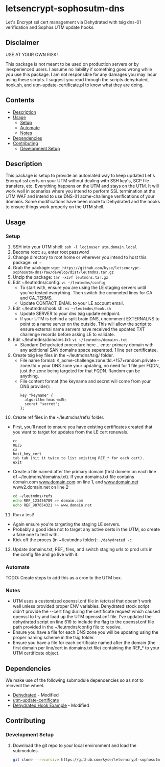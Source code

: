 # letsencrypt-sophosutm-dns
Let's Encrypt ssl cert management via Dehydrated with tsig dns-01 verification and Sophos UTM update hooks.
## Disclaimer
USE AT YOUR OWN RISK!

This package is not meant to be used on production servers or by inexperienced users.  I assume no liability if something goes wrong while you use this package.  I am not responsible for any damages you may incur using these scripts.  I suggest you read through the scripts dehydrated, hook.sh, and utm-update-certificate.pl to know what they are doing.
## Contents
- [Description](#description)
- [Usage](#usage)
  - [Setup](#setup)
  - [Automate](#automate)
  - [Notes](#notes)
- [Dependencies](#dependencies)
- [Contributing](#contributing)
  - [Development Setup](#development-setup)
## Description
This package is setup to provide an automated way to keep updated Let's Encrypt ssl certs on your UTM without dealing with SSH key's, SCP file transfers, etc.  Everything happens on the UTM and stays on the UTM.  It will work well in scenarios where you intend to perform SSL termination at the UTM WAF and intend to use DNS-01 acme-challenge verifications of your domains.  Some modifications have been made to Dehydrated and the hooks to ensure things work properly on the UTM shell.
## Usage
### Setup
1. SSH into your UTM shell: `ssh -l loginuser utm.domain.local`
2. Become root: `su`, enter root password
3. Change directory to root home or wherever you intend to host this package: `cd ~`
4. Grab the package: `wget https://github.com/kyse/letsencrypt-sophosutm-dns/raw/develop/dist/leutmdns.tar.gz`
5. Unzip the package: `tar -xzvf leutmdns.tar.gz`
6. Edit ~/leutmdns/config: `vi ~/leutmdns/config`
   - To start with, ensure you are using the LE staging servers until you've tested everything.  Then switch the commeted lines for CA and CA_TERMS.
   - Update CONTACT_EMAIL to your LE account email.
7. Edit ~/leutmdns/hook.sh: `vi ~/leutmdns/hook.sh`
   - Update SERVER to your dns tsig update endpoint.
   - If your UTM is behind a split brain DNS, uncomment EXTERNALNS to point to a name server on the outside.  This will allow the script to ensure external name servers have received the updated TXT challenge records before asking LE to validate.
8. Edit ~/leutmdns/domains.txt: `vi ~/leutmdns/domains.txt`
   - Standard Dehydrated proecdure here... enter primary domain with any additional SAN domains space seperated.  1 line per certificatee.
9. Create tsig key files in the ~/leutmdns/tsig/ folder.
   - File name format: K_acme-challenge.zone.tld.+157+random.private - zone.tld = your DNS zone your updating, no need for 1 file per FQDN, just the zone being targeted for that FQDN.  Random can be anything.
   - File content format (the keyname and secret will come from your DNS provider):
     ```
     key "keyname" {
       algorithm hmac-md5;
       secret "secret";
     };
     ```
10. Create ref files in the ~/leutmdns/refs/ folder.
   - First, you'll need to ensure you have existing certificates created that you want to target for updates from the LE cert renewals.
     ```
     cc
     OBJS
     ca
     host_key_cert
     tab tab (hit it twice to list existing REF_* for each cert).
     exit
     ```
   - Create a file named after the primary domain (first domein on each line of ~/leutmdns/domains.txt).  If your domains.txt file contains domain.com www.domain.com on line 1, and www.domain.net www2.domain.net on line 2:
     ```bash
     cd ~/leutmdns/refs
     echo REF_123456789 >> domain.com
     echo REF_987654321 >> www.domain.net
     ```
11. Run a test!
   - Again ensure you're targeting the staging LE servers.
   - Probably a good idea not to target any active certs in the UTM, so create a fake one to test with.
   - Kick off the proces (in ~/leutmdns folder): `./dehydrated -c`
12. Update domains.txt, REF_ files, and switch staging urls to prod urls in the config file and go live with it.
### Automate
TODO: Create steps to add this as a cron to the UTM box.
### Notes
- UTM uses a customized openssl.cnf file in /etc/ssl that doesn't work well unless provided proper ENV variables.  Dehydrated stock script didn't provide the --cert flag during the certificate request which caused openssl to try and load up the UTM openssl.cnf file.  I've updated the dehydrated script on line 619 to include the flag to the openssl.cnf file path provided in the ~/leutmdns/config file to resolve.
- Ensure you have a file for each DNS zone you will be updating using the proper naming scheme in the tsig folder.
- Ensure you have a file for each certificate named after the domain (the first domain per line/cert in domains.txt file) containing the REF_* to your UTM certificate object.
## Dependencies
We make use of the following submodule dependencies so as not to reinvent the wheel.
- [Dehydrated](https://github.com/lukas2511/dehydrated) - Modified
- [utm-update-certificate](https://github.com/mbunkus/utm-update-certificate.git)
- [Dehydrated Hook Example](https://ente.limmat.ch/ftp/pub/software/bash/letsencrypt/letsencrypt_acme_dns-01_challenge_hook) - Modified
## Contributing
### Development Setup
1. Download the git repo to your local environment and load the submodules.
   ```bash
   git clone --recursive https://github.com/kyse/letsencrypt-sophosutm-dns.git leutmdns
   ```

